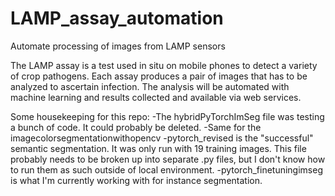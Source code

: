 # LAMP_assay_automation
Automate processing of images from LAMP sensors

The LAMP assay is a test used in situ on mobile phones to detect a variety of crop pathogens. Each assay produces a pair of images that has to be analyzed to ascertain infection. The analysis will be automated with machine learning and results collected and available via web services.

Some housekeeping for this repo:
-The hybridPyTorchImSeg file was testing a bunch of code. It could probably be deleted.
-Same for the imagecolorsegmentationwithopencv
-pytorch_revised is the "successful" semantic segmentation. It was only run with 19 training images. This file probably needs to be broken up into separate .py files, but I don't know how to run them as such outside of local environment.
-pytorch_finetuningimseg is what I'm currently working with for instance segmentation. 
